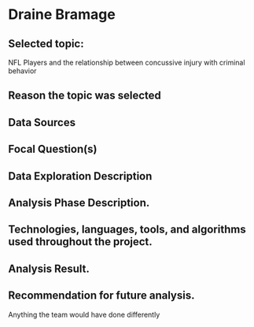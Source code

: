 # Draine Bramage

## Selected topic: 
NFL Players and the relationship between concussive injury with criminal behavior

## Reason the topic was selected   


## Data Sources 


## Focal Question(s)  


## Data Exploration Description  


## Analysis Phase Description. 


## Technologies, languages, tools, and algorithms used throughout the project. 


## Analysis Result. 


## Recommendation for future analysis. 


Anything the team would have done differently

